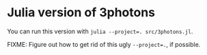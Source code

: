 # Julia version of 3photons

You can run this version with `julia --project=. src/3photons.jl`.

FIXME: Figure out how to get rid of this ugly `--project=.`, if possible.